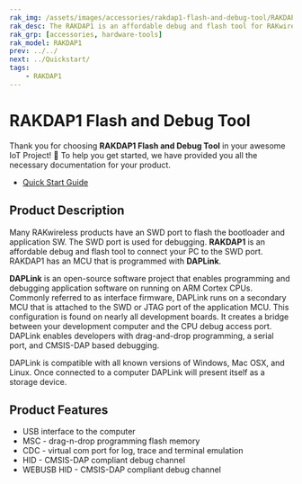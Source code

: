 ```yaml
---
rak_img: /assets/images/accessories/rakdap1-flash-and-debug-tool/RAKDAP1.png
rak_desc: The RAKDAP1 is an affordable debug and flash tool for RAKwireless products.
rak_grp: [accessories, hardware-tools]
rak_model: RAKDAP1
prev: ../../
next: ../Quickstart/
tags:
    - RAKDAP1
---
```


# RAKDAP1 Flash and Debug Tool

Thank you for choosing **RAKDAP1 Flash and Debug Tool** in your awesome IoT Project! 🎉 To help you get started, we have provided you all the necessary documentation for your product.

* [Quick Start Guide](../Quickstart/)

## Product Description

Many RAKwireless products have an SWD port to flash the bootloader and application SW. The SWD port is used for debugging. **RAKDAP1** is an affordable debug and flash tool to connect your PC to the SWD port. RAKDAP1 has an MCU that is programmed with **DAPLink**.

**DAPLink** is an open-source software project that enables programming and debugging application software on running on ARM Cortex CPUs. Commonly referred to as interface firmware, DAPLink runs on a secondary MCU that is attached to the SWD or JTAG port of the application MCU. This configuration is found on nearly all development boards. It creates a bridge between your development computer and the CPU debug access port. DAPLink enables developers with drag-and-drop programming, a serial port, and CMSIS-DAP based debugging.

DAPLink is compatible with all known versions of Windows, Mac OSX, and Linux. Once connected to a computer DAPLink will present itself as a storage device.

## Product Features

- USB interface to the computer
- MSC - drag-n-drop programming flash memory
- CDC - virtual com port for log, trace and terminal emulation
- HID - CMSIS-DAP compliant debug channel
- WEBUSB HID - CMSIS-DAP compliant debug channel
